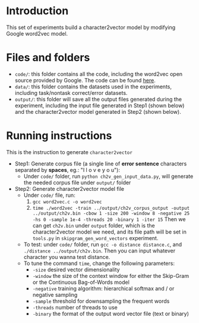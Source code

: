 # Introduction
This set of experiments build a character2vector model by modifying Google word2vec model.

# Files and folders
- `code/`: this folder contains all the code, including the word2vec open source provided by Google. The code can be found [here](https://code.google.com/archive/p/word2vec/).
- `data/`: this folder contains the datasets used in the experiments, including task/nontask correct/error datasets.
- `output/`: this folder will save all the output files generated during the experiment, including the input file generated in Step1 (shown below) and the character2vector model generated in Step2 (shown below).

# Running instructions
This is the instruction to generate `character2vector`

- Step1: Generate corpus file (a single line of **error sentence** characters separated by **spaces**, eg.: "I l o v e y o u"):
	- Under `code/` folder, run `python ch2v_gen_input_data.py`, will generate the needed corpus file under `output/` folder
- Step2: Generate character2vector model file
	- Under `code/` file, run:
		1. `gcc word2vec.c -o word2vec`
		2. `time ./word2vec -train ../output/ch2v_corpus_output -output ../output/ch2v.bin -cbow 1 -size 200 -window 8 -negative 25 -hs 0 -sample 1e-4 -threads 20 -binary 1 -iter 15` 
	Then we can get `ch2v.bin`  under `output` folder, which is the character2vector model we need, and its file path will be set in `tools.py` in `skipgram_gen_word_vectors` experiment.
	- To test: under `code/` folder, run `gcc -o distance distance.c`, and `./distance ../output/ch2v.bin`. Then you can input whatever character you wanna test distance.
	- To tune the command `time`, change the following parameters:
		- `-size` desired vector dimensionality
		- `-window` the size of the context window for either the Skip-Gram or the Continuous Bag-of-Words model
		- `-negative` training algorithm: hierarchical softmax and / or negative sampling
		- `-sample` threshold for downsampling the frequent words 
		- `-threads` number of threads to use
		- `-binary` the format of the output word vector file (text or binary)